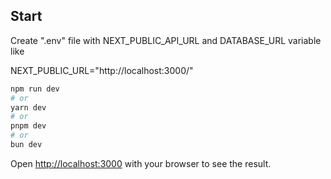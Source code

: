 ## Start

Create ".env" file  with NEXT_PUBLIC_API_URL and DATABASE_URL  variable like 



NEXT_PUBLIC_URL="http://localhost:3000/"




```bash
npm run dev
# or
yarn dev
# or
pnpm dev
# or
bun dev
```

Open [http://localhost:3000](http://localhost:3000) with your browser to see the result.

